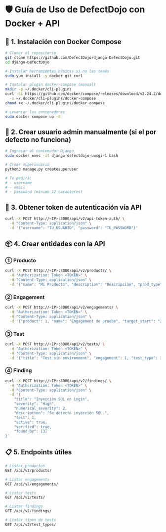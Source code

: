 # 🛡️ Guía de Uso de DefectDojo con Docker + API

## 🐳 1. Instalación con Docker Compose

```bash
# Clonar el repositorio
git clone https://github.com/DefectDojo/django-DefectDojo.git
cd django-DefectDojo

# Instalar herramientas básicas si no las tenés
sudo yum install -y docker git curl

# Instalar plugin docker-compose (manual)
mkdir -p ~/.docker/cli-plugins
curl -SL https://github.com/docker/compose/releases/download/v2.24.2/docker-compose-linux-x86_64 \
  -o ~/.docker/cli-plugins/docker-compose
chmod +x ~/.docker/cli-plugins/docker-compose

# Levantar los contenedores
sudo docker compose up -d
```

## 👤 2. Crear usuario admin manualmente (si el por defecto no funciona)

```bash
# Ingresar al contenedor Django
sudo docker exec -it django-defectdojo-uwsgi-1 bash

# Crear superusuario
python3 manage.py createsuperuser

# Te pedirá:
# - username
# - email
# - password (mínimo 12 caracteres)

```
## 🔐 3. Obtener token de autenticación vía API
```bash
curl -X POST http://<IP>:8080/api/v2/api-token-auth/ \
  -H "Content-Type: application/json" \
  -d '{"username": "TU_USUARIO", "password": "TU_PASSWORD"}'

```
## 📦 4. Crear entidades con la API

### ① Producto
```bash
curl -X POST http://<IP>:8080/api/v2/products/ \
  -H "Authorization: Token <TOKEN>" \
  -H "Content-Type: application/json" \
  -d '{"name": "Mi Producto", "description": "Descripción", "prod_type": 1}'
```
### ② Engagement
```bash
curl -X POST http://<IP>:8080/api/v2/engagements/ \
  -H "Authorization: Token <TOKEN>" \
  -H "Content-Type: application/json" \
  -d '{"product": 1, "name": "Engagement de prueba", "target_start": "2025-04-23", "target_end": "2025-04-30", "status": "In Progress"}'
```
### ③ Test
```bash
curl -X POST http://<IP>:8080/api/v2/tests/ \
  -H "Authorization: Token <TOKEN>" \
  -H "Content-Type: application/json" \
  -d '{"title": "Test sin environment", "engagement": 1, "test_type": 3, "target_start": "2025-04-23", "target_end": "2025-04-23"}'
```
### ④ Finding
```bash
curl -X POST http://<IP>:8080/api/v2/findings/ \
  -H "Authorization: Token <TOKEN>" \
  -H "Content-Type: application/json" \
  -d '{
    "title": "Inyección SQL en Login",
    "severity": "High",
    "numerical_severity": 2,
    "description": "Se detectó inyección SQL.",
    "test": 1,
    "active": true,
    "verified": true,
    "found_by": [3]
}'

```
## 📋 5. Endpoints útiles
```bash
# Listar productos
GET /api/v2/products/

# Listar engagements
GET /api/v2/engagements/

# Listar tests
GET /api/v2/tests/

# Listar findings
GET /api/v2/findings/

# Listar tipos de tests
GET /api/v2/test_types/

```
